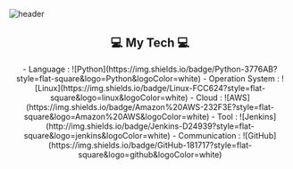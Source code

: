 ![header](https://capsule-render.vercel.app/api?type=rounded&color=auto&height=300&section=header&text=YEONSUN%20YOON&fontSize=70&fontColor=000080)

<h2 align="center"> 💻  My Tech 💻 </h2>

<p align="center">
- Language : ![Python](https://img.shields.io/badge/Python-3776AB?style=flat-square&logo=Python&logoColor=white)
- Operation System : ![Linux](https://img.shields.io/badge/Linux-FCC624?style=flat-square&logo=linux&logoColor=white)
- Cloud : ![AWS](https://img.shields.io/badge/Amazon%20AWS-232F3E?style=flat-square&logo=Amazon%20AWS&logoColor=white)
- Tool : ![Jenkins](http://img.shields.io/badge/Jenkins-D24939?style=flat-square&logo=jenkins&logoColor=white)
- Communication : ![GitHub](https://img.shields.io/badge/GitHub-181717?style=flat-square&logo=github&logoColor=white)
</p>
